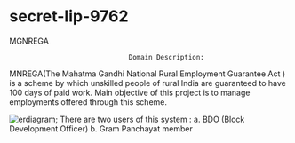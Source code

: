 # secret-lip-9762
 MGNREGA

                                  Domain Description:
MNREGA(The Mahatma Gandhi National Rural Employment Guarantee Act ) is a scheme by which
unskilled people of rural India are guaranteed to have 100 days of paid work. Main objective
of this project is to manage employments offered through this scheme.
 
 
 
 ![erdiagram](https://lh5.googleusercontent.com/W6l2L64Lb23mJuPqNeTtY_9TKKqxWEZ739GZ9i8zYd1_bduSmKnag24dh8T4z2rBMoE=w2400);
There are two users of this system : 
 a. BDO (Block Development Officer) 
 b. Gram Panchayat member

